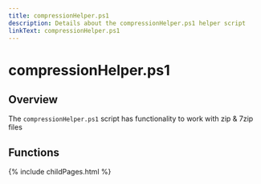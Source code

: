 ```yaml
---
title: compressionHelper.ps1
description: Details about the compressionHelper.ps1 helper script
linkText: compressionHelper.ps1
---
```


# compressionHelper.ps1

## Overview

The `compressionHelper.ps1` script has functionality to work with zip & 7zip files

## Functions

{% include childPages.html %}

